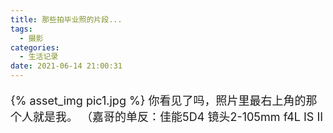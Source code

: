 ```yaml
---
title: 那些拍毕业照的片段...
tags:
  - 摄影
categories:
  - 生活记录
date: 2021-06-14 21:00:31
---
```



<font size=4>

{% asset_img pic1.jpg %}
你看见了吗，照片里最右上角的那个人就是我。
（嘉哥的单反：佳能5D4 镜头2-105mm f4L IS II

</font>